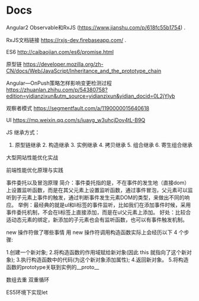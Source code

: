 # Docs
Angular2 Observable和RxJS (https://www.jianshu.com/p/618fc55b1754) .

RxJS文档链接 https://rxjs-dev.firebaseapp.com/ .

ES6 http://caibaojian.com/es6/promise.html

原型链 https://developer.mozilla.org/zh-CN/docs/Web/JavaScript/Inheritance_and_the_prototype_chain

Angular—OnPush策略怎样影响变更检测过程 https://zhuanlan.zhihu.com/p/54380758?edition=yidianzixun&utm_source=yidianzixun&yidian_docid=0L2jYlyb

观察者模式  https://segmentfault.com/a/1190000015640618

UI   https://mp.weixin.qq.com/s/iuavg_w3uhcjDov4tL-B9Q


JS 继承方式：

1. 原型链继承 2. 构造继承 3. 实例继承 4. 拷贝继承 5. 组合继承 6. 寄生组合继承

大型网站性能优化实战

前端性能优化原理与实践

事件委托以及冒泡原理
简介：事件委托指的是，不在事件的发生地（直接dom）上设置监听函数，而是在其父元素上设置监听函数，通过事件冒泡，父元素可以监听到子元素上事件的触发，通过判断事件发生元素DOM的类型，来做出不同的响应。
举例：最经典的就是ul和li标签的事件监听，比如我们在添加事件时候，采用事件委托机制，不会在li标签上直接添加，而是在ul父元素上添加。
好处：比较合适动态元素的绑定，新添加的子元素也会有监听函数，也可以有事件触发机制。

new 操作符做了哪些事情
用 new 操作符调用构造函数实际上会经历以下 4 个步骤:

1.创建一个新对象;
2.将构造函数的作用域赋给新对象(因此 this 就指向了这个新对象);
3.执行构造函数中的代码(为这个新对象添加属性);
4.返回新对象。
5.将构造函数的prototype关联到实例的__proto__

数组去重 双重循环

ES5环境下实现let

